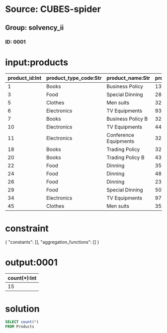# Source: CUBES-spider
## Group: solvency_ii
### ID: 0001

# input:products

| product_id:Int | product_type_code:Str | product_name:Str | product_price:Dbl |
|---|---|---|---|
| 1 | Books | Business Policy | 1336.26 |
| 3 | Food | Special Dinning | 2894.94 |
| 5 | Clothes | Men suits | 3298.84 |
| 6 | Electronics | TV Equipments | 932.25 |
| 7 | Books | Business Policy B | 3215.66 |
| 10 | Electronics | TV Equipments | 4427.49 |
| 11 | Electronics | Conference Equipments | 3289.47 |
| 18 | Books | Trading Policy | 3228.49 |
| 20 | Books | Trading Policy B | 4343.83 |
| 22 | Food | Dinning | 3574.56 |
| 24 | Food | Dinning | 4895.86 |
| 26 | Food | Dinning | 2339.97 |
| 29 | Food | Special Dinning | 502.15 |
| 34 | Electronics | TV Equipments | 970.77 |
| 45 | Clothes | Men suits | 3541.17 |

# constraint

{
  "constants": [],
  "aggregation_functions": []
}

# output:0001

| count(*):Int |
|---|
| 15 |

# solution

```sql
SELECT count(*)
FROM Products
```
